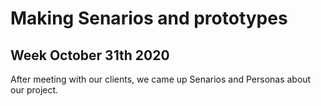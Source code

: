 # Making Senarios and prototypes


## Week October 31th 2020
After meeting with our clients, we came up Senarios and Personas about our project.



